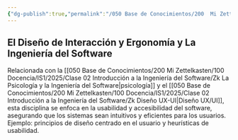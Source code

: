 ```yaml
---
{"dg-publish":true,"permalink":"/050 Base de Conocimientos/200  Mi Zettelkasten/100 Docencia/IS1/2025/Clase 02 Introducción a la Ingeniería del Software/Zk El Diseño de Interacción y Ergonomía y La Ingeniería del Software/","tags":["ingenieríaDelSoftware"]}
---
```


## El Diseño de Interacción y Ergonomía y La Ingeniería del Software
Relacionada con la [[050 Base de Conocimientos/200  Mi Zettelkasten/100 Docencia/IS1/2025/Clase 02 Introducción a la Ingeniería del Software/Zk La Psicología y la Ingeniería del Software\|psicología]] y el [[050 Base de Conocimientos/200  Mi Zettelkasten/100 Docencia/IS1/2025/Clase 02 Introducción a la Ingeniería del Software/Zk Diseño UX-UI\|Diseño UX/UI]], esta disciplina se enfoca en la usabilidad y accesibilidad del software, asegurando que los sistemas sean intuitivos y eficientes para los usuarios. Ejemplo: principios de diseño centrado en el usuario y heurísticas de usabilidad.